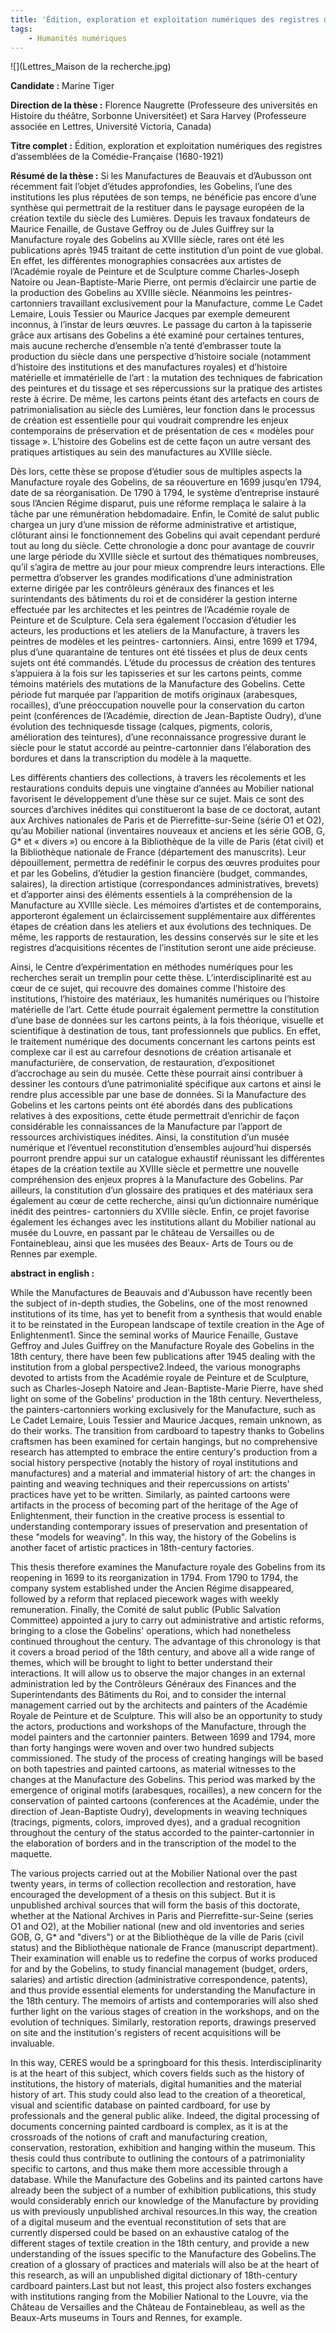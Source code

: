 ```yaml
---
title: 'Édition, exploration et exploitation numériques des registres d’assemblées de la Comédie-Française (1680-1921)'
tags:
    - Humanités numériques
---
```


![](Lettres_Maison de la recherche.jpg)

**Candidate :** Marine Tiger

**Direction de la thèse :** Florence Naugrette (Professeure des universités en Histoire du théâtre, Sorbonne Universitéet) et Sara Harvey (Professeure associée en Lettres, Université Victoria, Canada)

**Titre complet :** Édition, exploration et exploitation numériques des registres d’assemblées de la Comédie-Française (1680-1921)

**Résumé de la thèse :**
Si les Manufactures de Beauvais et d’Aubusson ont récemment fait l’objet d’études approfondies, les Gobelins, l’une des institutions les plus réputées de son temps, ne bénéficie pas encore d’une synthèse qui permettrait de la restituer dans le paysage européen de la création textile du siècle des Lumières. Depuis les travaux fondateurs de Maurice Fenaille, de Gustave Geffroy ou de Jules Guiffrey sur la Manufacture royale des Gobelins au XVIIIe siècle, rares ont été les publications après 1945 traitant de cette institution d’un point de vue global. En effet, les différentes monographies consacrées aux artistes de l’Académie royale de Peinture et de Sculpture comme Charles-Joseph Natoire ou Jean-Baptiste-Marie Pierre, ont permis d’éclaircir une partie de la production des Gobelins au XVIIIe siècle. Néanmoins les peintres-cartonniers travaillant exclusivement pour la Manufacture, comme Le Cadet Lemaire, Louis Tessier ou Maurice Jacques par exemple demeurent inconnus, à l’instar de leurs œuvres. Le passage du carton à la tapisserie grâce aux artisans des Gobelins a été examiné pour certaines tentures, mais aucune recherche d’ensemble n’a tenté d’embrasser toute la production du siècle dans une perspective d’histoire sociale (notamment d’histoire des institutions et des manufactures royales) et d’histoire matérielle et immatérielle de l’art : la mutation des techniques de fabrication des peintures et du tissage et ses répercussions sur la pratique des artistes reste à écrire. De même, les cartons peints étant des artefacts en cours de patrimonialisation au siècle des Lumières, leur fonction dans le processus de création est essentielle pour qui voudrait comprendre les enjeux contemporains de préservation et de présentation de ces « modèles pour tissage ». L’histoire des Gobelins est de cette façon un autre versant des pratiques artistiques au sein des manufactures au XVIIIe siècle.

Dès lors, cette thèse se propose d’étudier sous de multiples aspects la Manufacture royale des Gobelins, de sa réouverture en 1699 jusqu’en 1794, date de sa réorganisation. De 1790 à 1794, le système d’entreprise instauré sous l’Ancien Régime disparut, puis une réforme remplaça le salaire à la tâche par une rémunération hebdomadaire. Enfin, le Comité de salut public chargea un jury d’une mission de réforme administrative et artistique, clôturant ainsi le fonctionnement des Gobelins qui avait cependant perduré tout au long du siècle. Cette chronologie a donc pour avantage de couvrir une large période du XVIIIe siècle et surtout des thématiques nombreuses, qu’il s’agira de mettre au jour pour mieux comprendre leurs interactions. Elle permettra d’observer les grandes modifications d’une administration externe dirigée par les contrôleurs généraux des finances et les surintendants des bâtiments du roi et de considérer la gestion interne effectuée par les architectes et les peintres de l’Académie royale de Peinture et de Sculpture. Cela sera également l’occasion d’étudier les acteurs, les productions et les ateliers de la Manufacture, à travers les peintres de modèles et les peintres- cartonniers. Ainsi, entre 1699 et 1794, plus d’une quarantaine de tentures ont été tissées et plus de deux cents sujets ont été commandés. L’étude du processus de création des tentures s’appuiera à la fois sur les tapisseries et sur les cartons peints, comme témoins matériels des mutations de la Manufacture des Gobelins. Cette période fut marquée par l’apparition de motifs originaux (arabesques, rocailles), d’une préoccupation nouvelle pour la conservation du carton peint (conférences de l’Académie, direction de Jean-Baptiste Oudry), d’une évolution des techniquesde tissage (calques, pigments, coloris, amélioration des teintures), d’une reconnaissance progressive durant le siècle pour le statut accordé au peintre-cartonnier dans l’élaboration des bordures et dans la transcription du modèle à la maquette.

Les différents chantiers des collections, à travers les récolements et les restaurations conduits depuis une vingtaine d’années au Mobilier national favorisent le développement d’une thèse sur ce sujet. Mais ce sont des sources d’archives inédites qui constitueront la base de ce doctorat, autant aux Archives nationales de Paris et de Pierrefitte-sur-Seine (série O1 et O2), qu’au Mobilier national (inventaires nouveaux et anciens et les série GOB, G, G* et « divers ») ou encore à la Bibliothèque de la ville de Paris (état civil) et la Bibliothèque nationale de France (département des manuscrits). Leur dépouillement, permettra de redéfinir le corpus des œuvres produites pour et par les Gobelins, d’étudier la gestion financière (budget, commandes, salaires), la direction artistique (correspondances administratives, brevets) et d’apporter ainsi des éléments essentiels à la compréhension de la Manufacture au XVIIIe siècle. Les mémoires d’artistes et de contemporains, apporteront également un éclaircissement supplémentaire aux différentes étapes de création dans les ateliers et aux évolutions des techniques. De même, les rapports de restauration, les dessins conservés sur le site et les registres d’acquisitions récentes de l’institution seront une aide précieuse.

Ainsi, le Centre d’expérimentation en méthodes numériques pour les recherches serait un tremplin pour cette thèse. L’interdisciplinarité est au cœur de ce sujet, qui recouvre des domaines comme l’histoire des institutions, l’histoire des matériaux, les humanités numériques ou l’histoire matérielle de l’art. Cette étude pourrait également permettre la constitution d’une base de données sur les cartons peints, à la fois théorique, visuelle et scientifique à destination de tous, tant professionnels que publics. En effet, le traitement numérique des documents concernant les cartons peints est complexe car il est au carrefour desnotions de création artisanale et manufacturière, de conservation, de restauration, d’expositionet d’accrochage au sein du musée. Cette thèse pourrait ainsi contribuer à dessiner les contours d’une patrimonialité spécifique aux cartons et ainsi le rendre plus accessible par une base de données. Si la Manufacture des Gobelins et les cartons peints ont été abordés dans des publications relatives à des expositions, cette étude permettrait d’enrichir de façon considérable les connaissances de la Manufacture par l’apport de ressources archivistiques inédites. Ainsi, la constitution d’un musée numérique et l’éventuel reconstitution d’ensembles aujourd’hui dispersés pourront prendre appui sur un catalogue exhaustif réunissant les différentes étapes de la création textile au XVIIIe siècle et permettre une nouvelle compréhension des enjeux propres à la Manufacture des Gobelins. Par ailleurs, la constitution d’un glossaire des pratiques et des matériaux sera également au cœur de cette recherche, ainsi qu’un dictionnaire numérique inédit des peintres- cartonniers du XVIIIe siècle. Enfin, ce projet favorise également les échanges avec les institutions allant du Mobilier national au musée du Louvre, en passant par le château de Versailles ou de Fontainebleau, ainsi que les musées des Beaux- Arts de Tours ou de Rennes par exemple.

**abstract in english :**

While the Manufactures de Beauvais and d'Aubusson have recently been the subject of in-depth studies, the Gobelins, one of the most renowned institutions of its time, has yet to benefit from a synthesis that would enable it to be reinstated in the European landscape of textile creation in the Age of Enlightenment1. Since the seminal works of Maurice Fenaille, Gustave Geffroy and Jules Guiffrey on the Manufacture Royale des Gobelins in the 18th century, there have been few publications after 1945 dealing with the institution from a global perspective2.Indeed, the various monographs devoted to artists from the Académie royale de Peinture et de Sculpture, such as Charles-Joseph Natoire and Jean-Baptiste-Marie Pierre, have shed light on some of the Gobelins' production in the 18th century. Nevertheless, the painters-cartonniers working exclusively for the Manufacture, such as Le Cadet Lemaire, Louis Tessier and Maurice Jacques, remain unknown, as do their works. The transition from cardboard to tapestry thanks to Gobelins craftsmen has been examined for certain hangings, but no comprehensive research has attempted to embrace the entire century's production from a social history perspective (notably the history of royal institutions and manufactures) and a material and immaterial history of art: the changes in painting and weaving techniques and their repercussions on artists' practices have yet to be written. Similarly, as painted cartoons were artifacts in the process of becoming part of the heritage of the Age of Enlightenment, their function in the creative process is essential to understanding contemporary issues of preservation and presentation of these "models for weaving". In this way, the history of the Gobelins is another facet of artistic practices in 18th-century factories.

This thesis therefore examines the Manufacture royale des Gobelins from its reopening in 1699 to its reorganization in 1794. From 1790 to 1794, the company system established under the Ancien Régime disappeared, followed by a reform that replaced piecework wages with weekly remuneration. Finally, the Comité de salut public (Public Salvation Committee) appointed a jury to carry out administrative and artistic reforms, bringing to a close the Gobelins' operations, which had nonetheless continued throughout the century. The advantage of this chronology is that it covers a broad period of the 18th century, and above all a wide range of themes, which will be brought to light to better understand their interactions. It will allow us to observe the major changes in an external administration led by the Contrôleurs Généraux des Finances and the Superintendants des Bâtiments du Roi, and to consider the internal management carried out by the architects and painters of the Académie Royale de Peinture et de Sculpture. This will also be an opportunity to study the actors, productions and workshops of the Manufacture, through the model painters and the cartonnier painters. Between 1699 and 1794, more than forty hangings were woven and over two hundred subjects commissioned. The study of the process of creating hangings will be based on both tapestries and painted cartoons, as material witnesses to the changes at the Manufacture des Gobelins. This period was marked by the emergence of original motifs (arabesques, rocailles), a new concern for the conservation of painted cartoons (conferences at the Académie, under the direction of Jean-Baptiste Oudry), developments in weaving techniques (tracings, pigments, colors, improved dyes), and a gradual recognition throughout the century of the status accorded to the painter-cartonnier in the elaboration of borders and in the transcription of the model to the maquette.

The various projects carried out at the Mobilier National over the past twenty years, in terms of collection recollection and restoration, have encouraged the development of a thesis on this subject. But it is unpublished archival sources that will form the basis of this doctorate, whether at the National Archives in Paris and Pierrefitte-sur-Seine (series O1 and O2), at the Mobilier national (new and old inventories and series GOB, G, G* and "divers") or at the Bibliothèque de la ville de Paris (civil status) and the Bibliothèque nationale de France (manuscript department). Their examination will enable us to redefine the corpus of works produced for and by the Gobelins, to study financial management (budget, orders, salaries) and artistic direction (administrative correspondence, patents), and thus provide essential elements for understanding the Manufacture in the 18th century. The memoirs of artists and contemporaries will also shed further light on the various stages of creation in the workshops, and on the evolution of techniques. Similarly, restoration reports, drawings preserved on site and the institution's registers of recent acquisitions will be invaluable.

In this way, CERES would be a springboard for this thesis. Interdisciplinarity is at the heart of this subject, which covers fields such as the history of institutions, the history of materials, digital humanities and the material history of art. This study could also lead to the creation of a theoretical, visual and scientific database on painted cardboard, for use by professionals and the general public alike. Indeed, the digital processing of documents concerning painted cardboard is complex, as it is at the crossroads of the notions of craft and manufacturing creation, conservation, restoration, exhibition and hanging within the museum. This thesis could thus contribute to outlining the contours of a patrimoniality specific to cartons, and thus make them more accessible through a database. While the Manufacture des Gobelins and its painted cartons have already been the subject of a number of exhibition publications, this study would considerably enrich our knowledge of the Manufacture by providing us with previously unpublished archival resources.In this way, the creation of a digital museum and the eventual reconstitution of sets that are currently dispersed could be based on an exhaustive catalog of the different stages of textile creation in the 18th century, and provide a new understanding of the issues specific to the Manufacture des Gobelins.The creation of a glossary of practices and materials will also be at the heart of this research, as will an unpublished digital dictionary of 18th-century cardboard painters.Last but not least, this project also fosters exchanges with institutions ranging from the Mobilier National to the Louvre, via the Château de Versailles and the Château de Fontainebleau, as well as the Beaux-Arts museums in Tours and Rennes, for example.
